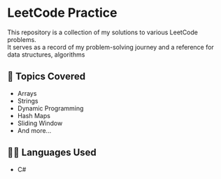 # LeetCode Practice
This repository is a collection of my solutions to various LeetCode problems.  
It serves as a record of my problem-solving journey and a reference for data structures, algorithms

## 🏫 Topics Covered
- Arrays
- Strings
- Dynamic Programming
- Hash Maps
- Sliding Window
- And more...

## 🧑‍💻 Languages Used
- C#
